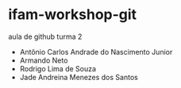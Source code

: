 # ifam-workshop-git

aula de github turma 2




- Antônio Carlos Andrade do Nascimento Junior
- Armando Neto
- Rodrigo Lima de Souza
- Jade Andreina Menezes dos Santos
